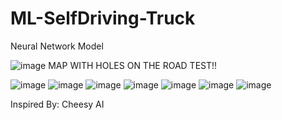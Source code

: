 # ML-SelfDriving-Truck
Neural Network Model

![image](https://user-images.githubusercontent.com/84002353/223563191-dc2a06b1-eb07-4eda-bfd2-c788faf77ad7.png)
MAP WITH HOLES ON THE ROAD TEST!!

![image](https://user-images.githubusercontent.com/84002353/223555732-de063d86-ca0b-4c8e-bfd4-41b338144f40.png)
![image](https://user-images.githubusercontent.com/84002353/223554800-863c1141-72d9-49b7-8fdd-ee8d0254e4b4.png)
![image](https://user-images.githubusercontent.com/84002353/223554835-18040566-8237-494e-9b18-38a1a340cec1.png)
![image](https://user-images.githubusercontent.com/84002353/223555111-d8c1013a-60cf-41ef-822f-604447046b1d.png)
![image](https://user-images.githubusercontent.com/84002353/223555304-cf871c83-9a97-4c7f-846b-876cb1dcf052.png)
![image](https://user-images.githubusercontent.com/84002353/223555365-855173ce-7a6c-434b-8b12-daf14e1cab02.png)
![image](https://user-images.githubusercontent.com/84002353/223555422-fd4b15ca-dc04-4cda-bc40-24a48ec0476c.png)


Inspired By: Cheesy AI



